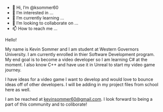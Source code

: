 - 👋 Hi, I’m @ksommer60
- 👀 I’m interested in ...
- 🌱 I’m currently learning ...
- 💞️ I’m looking to collaborate on ...
- 📫 How to reach me ...

Hello!

My name is Kevin Sommer and I am student at Western Governors University. I am currently enrolled in thier Software Development program. My end goal is to become a video 
developer so I am learning C# at the moment. I also know C++ and have use it in Unreal to start my video game journey.

I have ideas for a video game I want to develop and would love to bounce ideas off of other developers. I will be adding in my project files from school here as well.

I am be reached at kevinsommer60@gmail.com. I look forward to being a part of this community and to coliborate! 

<!---
ksommer60/ksommer60 is a ✨ special ✨ repository because its `README.md` (this file) appears on your GitHub profile.
You can click the Preview link to take a look at your changes.
--->
